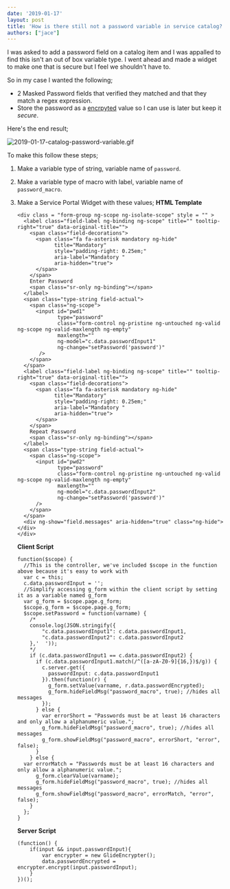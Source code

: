 ```yaml
---
date: '2019-01-17'
layout: post
title: 'How is there still not a password variable in service catalog?'
authors: ["jace"]
---
```


I was asked to add a password field on a catalog item and I was appalled
to find this isn't an out of box variable type. I went ahead and made a
widget to make one that is secure but I feel we shouldn't have to.

So in my case I wanted the following;

-   2 Masked Password fields that verified they matched and that they
    match a regex expression.
-   Store the password as a [encrpyted](https://sn.jace.pro/glideencrypter/) value so I can
    use is later but keep it *secure*.

Here's the end result;

![2019-01-17-catalog-password-variable.gif](/uploads/2019-01-17-catalog-password-variable.gif)

To make this follow these steps;

1.  Make a variable type of string, variable name of `password`.

2.  Make a variable type of macro with label, variable name of
    `password_macro`.

3.  Make a Service Portal Widget with these values; **HTML Template**

    ``` {.html}
    <div class = "form-group ng-scope ng-isolate-scope" style = "" >
      <label class="field-label ng-binding ng-scope" title="" tooltip-right="true" data-original-title="">
        <span class="field-decorations">
          <span class="fa fa-asterisk mandatory ng-hide" 
                title="Mandatory" 
                style="padding-right: 0.25em;" 
                aria-label="Mandatory " 
                aria-hidden="true">
          </span>
        </span>
        Enter Password
        <span class="sr-only ng-binding"></span>
      </label>
      <span class="type-string field-actual">
        <span class="ng-scope">
          <input id="pwd1" 
                 type="password"
                 class="form-control ng-pristine ng-untouched ng-valid ng-scope ng-valid-maxlength ng-empty" 
                 maxlength="" 
                 ng-model="c.data.passwordInput1" 
                 ng-change="setPassword('password')"
           />
        </span>
      </span>
      <label class="field-label ng-binding ng-scope" title="" tooltip-right="true" data-original-title="">
        <span class="field-decorations">
          <span class="fa fa-asterisk mandatory ng-hide" 
                title="Mandatory" 
                style="padding-right: 0.25em;" 
                aria-label="Mandatory " 
                aria-hidden="true">
          </span>
        </span>
        Repeat Password
        <span class="sr-only ng-binding"></span>
      </label>
      <span class="type-string field-actual">
        <span class="ng-scope">
          <input id="pwd2" 
                 type="password"
                 class="form-control ng-pristine ng-untouched ng-valid ng-scope ng-valid-maxlength ng-empty" 
                 maxlength="" 
                 ng-model="c.data.passwordInput2" 
                 ng-change="setPassword('password')"
          />
        </span>
      </span>
      <div ng-show="field.messages" aria-hidden="true" class="ng-hide"></div>
    </div>
    ```

    **Client Script**

    ``` {.js}
    function($scope) {
      //This is the controller, we've included $scope in the function above because it's easy to work with
      var c = this;
      c.data.passwordInput = '';
      //Simplify accessing g_form within the client script by setting it as a variable named g_form
      var g_form = $scope.page.g_form;
      $scope.g_form = $scope.page.g_form;
      $scope.setPassword = function(varname) {
        /*
        console.log(JSON.stringify({
            "c.data.passwordInput1": c.data.passwordInput1,
            "c.data.passwordInput2": c.data.passwordInput2
        },'  '));
        */
        if (c.data.passwordInput1 == c.data.passwordInput2) {
          if (c.data.passwordInput1.match(/^([a-zA-Z0-9]{16,})$/g)) {
            c.server.get({
              passwordInput: c.data.passwordInput1
            }).then(function(r) {
              g_form.setValue(varname, r.data.passwordEncrypted);
              g_form.hideFieldMsg("password_macro", true); //hides all messages
            });
          } else {
            var errorShort = "Passwords must be at least 16 characters and only allow a alphanumeric value.";
            g_form.hideFieldMsg("password_macro", true); //hides all messages
            g_form.showFieldMsg("password_macro", errorShort, "error", false);
          }
        } else {
      var errorMatch = "Passwords must be at least 16 characters and only allow a alphanumeric value.";
          g_form.clearValue(varname);
          g_form.hideFieldMsg("password_macro", true); //hides all messages
          g_form.showFieldMsg("password_macro", errorMatch, "error", false);
        }
      };
    }
    ```

    **Server Script**

    ``` {.js}
    (function() {
        if(input && input.passwordInput){
            var encrypter = new GlideEncrypter();
            data.passwordEncrypted = encrypter.encrypt(input.passwordInput);
        }
    })();
    ```
